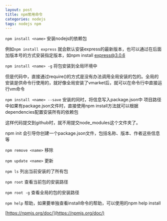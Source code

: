 ```yaml
---
layout: post
title: npm常用命令
categories: nodejs
tags: nodejs npm
---
```


`npm install <name>` 安装nodejs的依赖包

例如`npm install express` 就会默认安装express的最新版本，也可以通过在后面加版本号的方式安装指定版本，如npm install express@3.0.6

<!-- more -->

`npm install <name> -g`  将包安装到全局环境中

但是代码中，直接通过require()的方式是没有办法调用全局安装的包的。全局的安装是供命令行使用的，就好像全局安装了vmarket后，就可以在命令行中直接运行vm命令

`npm install <name> --save`  安装的同时，将信息写入package.json中
项目路径中如果有package.json文件时，直接使用npm install方法就可以根据dependencies配置安装所有的依赖包

这样代码提交到github时，就不用提交node_modules这个文件夹了。

npm init  会引导你创建一个package.json文件，包括名称、版本、作者这些信息等

`npm remove <name>` 移除

`npm update <name>` 更新

`npm ls` 列出当前安装的了所有包

`npm root` 查看当前包的安装路径

`npm root -g`  查看全局的包的安装路径

`npm help`  帮助，如果要单独查看install命令的帮助，可以使用的npm help install

[https://npmjs.org/doc/](https://npmjs.org/doc/)

